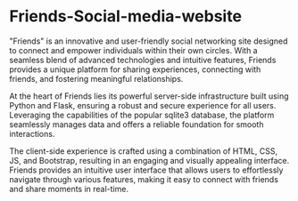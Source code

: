 # Friends-Social-media-website
"Friends" is an innovative and user-friendly social networking site designed to connect and empower individuals within their own circles. With a seamless blend of advanced technologies and intuitive features, Friends provides a unique platform for sharing experiences, connecting with friends, and fostering meaningful relationships.

At the heart of Friends lies its powerful server-side infrastructure built using Python and Flask, ensuring a robust and secure experience for all users. Leveraging the capabilities of the popular sqlite3 database, the platform seamlessly manages data and offers a reliable foundation for smooth interactions.

The client-side experience is crafted using a combination of HTML, CSS, JS, and Bootstrap, resulting in an engaging and visually appealing interface. Friends provides an intuitive user interface that allows users to effortlessly navigate through various features, making it easy to connect with friends and share moments in real-time.
